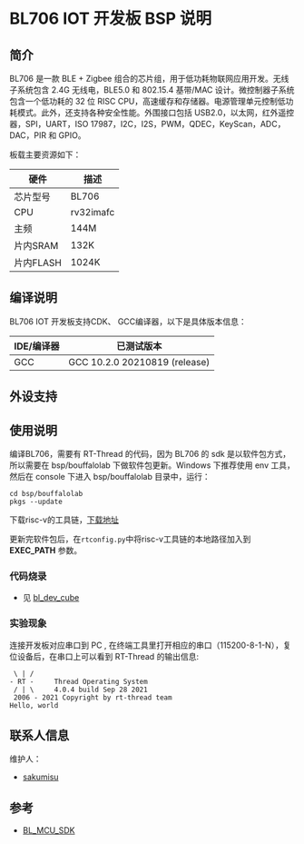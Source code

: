 # BL706 IOT 开发板 BSP 说明

## 简介

BL706 是一款 BLE + Zigbee 组合的芯片组，用于低功耗物联网应用开发。无线子系统包含 2.4G 无线电，BLE5.0 和 802.15.4 基带/MAC 设计。微控制器子系统包含一个低功耗的 32 位 RISC CPU，高速缓存和存储器。电源管理单元控制低功耗模式。此外，还支持各种安全性能。外围接口包括 USB2.0，以太网，红外遥控器，SPI，UART，ISO 17987，I2C，I2S，PWM，QDEC，KeyScan，ADC，DAC，PIR 和 GPIO。

板载主要资源如下：

| 硬件      | 描述          |
| --------- | -------------|
| 芯片型号  | BL706         |
| CPU       | rv32imafc    |
| 主频      | 144M          |
| 片内SRAM  | 132K          |
| 片内FLASH | 1024K         |

## 编译说明

BL706 IOT 开发板支持CDK、 GCC编译器，以下是具体版本信息：

| IDE/编译器 | 已测试版本                   |
| ---------- | ---------------------------- |
| GCC        | GCC 10.2.0 20210819 (release) |

## 外设支持

## 使用说明

编译BL706，需要有 RT-Thread 的代码，因为 BL706 的 sdk 是以软件包方式，所以需要在 bsp/bouffalolab 下做软件包更新。Windows 下推荐使用 env 工具，然后在 console 下进入 bsp/bouffalolab 目录中，运行：

    cd bsp/bouffalolab
    pkgs --update

下载risc-v的工具链，[下载地址](https://gitee.com/bouffalolab/toolchain_gcc_sifive_windows)

更新完软件包后，在`rtconfig.py`中将risc-v工具链的本地路径加入到 **EXEC_PATH** 参数。

### 代码烧录

- 见 [bl_dev_cube](http://bouffalolab.gitee.io/bl_mcu_sdk/get_started/bl_dev_cube.html)

### 实验现象

连接开发板对应串口到 PC , 在终端工具里打开相应的串口（115200-8-1-N），复位设备后，在串口上可以看到 RT-Thread 的输出信息:

```
 \ | /
- RT -     Thread Operating System
 / | \     4.0.4 build Sep 28 2021
 2006 - 2021 Copyright by rt-thread team
Hello, world
```

## 联系人信息

维护人：

- [sakumisu](https://github.com/sakumisu)

## 参考

* [BL_MCU_SDK](https://gitee.com/bouffalolab/bl_mcu_sdk)
